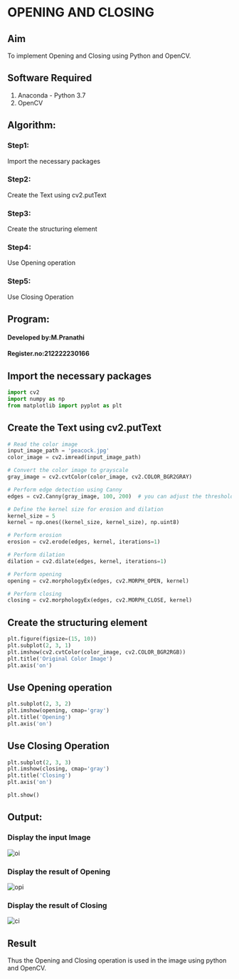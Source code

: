
# OPENING AND CLOSING

## Aim
To implement Opening and Closing using Python and OpenCV.

## Software Required

1. Anaconda - Python 3.7
2. OpenCV

## Algorithm:
### Step1:
Import the necessary packages

### Step2:
Create the Text using cv2.putText

### Step3:
Create the structuring element

### Step4:
Use Opening operation

### Step5:
Use Closing Operation
 
## Program:
#### Developed by:M.Pranathi
#### Register.no:212222230166
## Import the necessary packages

```python
import cv2
import numpy as np
from matplotlib import pyplot as plt
```
## Create the Text using cv2.putText

```python
# Read the color image
input_image_path = 'peacock.jpg'
color_image = cv2.imread(input_image_path)

# Convert the color image to grayscale
gray_image = cv2.cvtColor(color_image, cv2.COLOR_BGR2GRAY)

# Perform edge detection using Canny
edges = cv2.Canny(gray_image, 100, 200)  # you can adjust the thresholds as needed

# Define the kernel size for erosion and dilation
kernel_size = 5
kernel = np.ones((kernel_size, kernel_size), np.uint8)

# Perform erosion
erosion = cv2.erode(edges, kernel, iterations=1)

# Perform dilation
dilation = cv2.dilate(edges, kernel, iterations=1)

# Perform opening
opening = cv2.morphologyEx(edges, cv2.MORPH_OPEN, kernel)

# Perform closing
closing = cv2.morphologyEx(edges, cv2.MORPH_CLOSE, kernel)
```


## Create the structuring element

```python
plt.figure(figsize=(15, 10))
plt.subplot(2, 3, 1)
plt.imshow(cv2.cvtColor(color_image, cv2.COLOR_BGR2RGB))
plt.title('Original Color Image')
plt.axis('on')
```


## Use Opening operation

```python
plt.subplot(2, 3, 2)
plt.imshow(opening, cmap='gray')
plt.title('Opening')
plt.axis('on')
```



## Use Closing Operation

```python
plt.subplot(2, 3, 3)
plt.imshow(closing, cmap='gray')
plt.title('Closing')
plt.axis('on')

plt.show()

```
## Output:
### Display the input Image

![oi](https://github.com/JananiSoundararajan/OPENING--AND-CLOSING/assets/119477549/714739ae-6d72-4dd0-9fb7-71af939f2f2b)

### Display the result of Opening

![opi](https://github.com/JananiSoundararajan/OPENING--AND-CLOSING/assets/119477549/ed78bee0-8402-4702-91d5-af73fd030af4)

### Display the result of Closing

![ci](https://github.com/JananiSoundararajan/OPENING--AND-CLOSING/assets/119477549/288a27cf-4cdf-459f-8fb9-504eecce1362)

## Result
Thus the Opening and Closing operation is used in the image using python and OpenCV.
